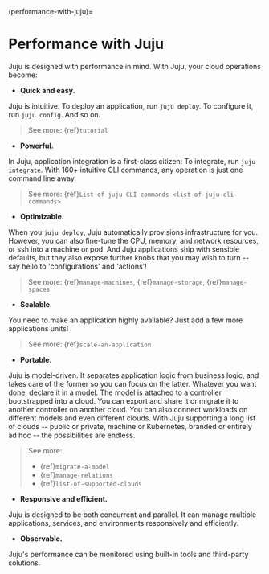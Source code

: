 (performance-with-juju)=
# Performance with Juju

Juju is designed with performance in mind. With Juju, your cloud operations become:


- **Quick and easy.**

Juju is intuitive. To deploy an application, run `juju deploy`. To configure it, run `juju config`.  And so on.

> See more: {ref}`tutorial`

- **Powerful.**

In Juju, application integration is a first-class citizen: To integrate, run `juju integrate`.  With 160+ intuitive CLI commands, any operation is just one command line away.

> See more: {ref}`List of juju CLI commands <list-of-juju-cli-commands>`

- **Optimizable.**

When you `juju deploy`, Juju automatically provisions infrastructure for you. However, you can also fine-tune the CPU, memory, and network resources, or ssh into a machine or pod. And Juju applications ship with sensible defaults, but they also expose further knobs that you may wish to turn -- say hello to 'configurations' and 'actions'!

> See more: {ref}`manage-machines`, {ref}`manage-storage`, {ref}`manage-spaces`

- **Scalable.**

You need to make an application highly available? Just add a few more applications units!

> See more: {ref}`scale-an-application`

- **Portable.**

Juju is model-driven. It separates application logic from business logic, and takes care of the former so you can focus on the latter. Whatever you want done, declare it in a model. The model is attached to a controller bootstrapped into a cloud. You can export and share it or migrate it to another controller on another cloud. You can also connect workloads on different models and even different clouds. With Juju supporting a long list of clouds -- public or private, machine or Kubernetes, branded or entirely ad hoc -- the possibilities are endless.

> See more:
> - {ref}`migrate-a-model`
> - {ref}`manage-relations`
> - {ref}`list-of-supported-clouds`

- **Responsive and efficient.**

Juju is designed to be both concurrent and parallel. It can manage multiple applications, services, and environments responsively and efficiently.

- **Observable.**

Juju's performance can be monitored using built-in tools and third-party solutions.
